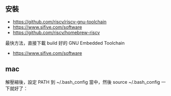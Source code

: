 ## 安裝

* https://github.com/riscv/riscv-gnu-toolchain
* https://www.sifive.com/software
* https://github.com/riscv/homebrew-riscv

最快方法，直接下載 build 好的 GNU Embedded Toolchain 

* https://www.sifive.com/software


## mac

解壓縮後，設定 PATH 到 ~/.bash_config 當中，然後 source ~/.bash_config 一下就好了：

